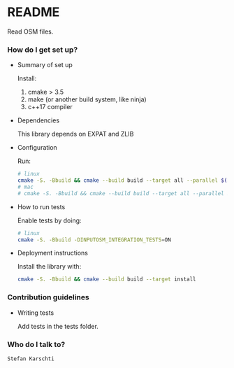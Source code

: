 # README #

Read OSM files.

### How do I get set up? ###

* Summary of set up

    Install:
    1) cmake > 3.5
    2) make (or another build system, like ninja)
    3) c++17 compiler


* Dependencies

    This library depends on EXPAT and ZLIB


* Configuration

    Run:
    ```sh
    # linux
    cmake -S. -Bbuild && cmake --build build --target all --parallel $(nproc)
    # mac
    # cmake -S. -Bbuild && cmake --build build --target all --parallel $(sysctl -n hw.ncpu)
    ```


* How to run tests

    Enable tests by doing:

    ```sh
    # linux
    cmake -S. -Bbuild -DINPUTOSM_INTEGRATION_TESTS=ON
    ```

* Deployment instructions

    Install the library with:

    ```sh
    cmake -S. -Bbuild && cmake --build build --target install
    ```

### Contribution guidelines ###

* Writing tests

    Add tests in the tests folder.

### Who do I talk to? ###

    Stefan Karschti